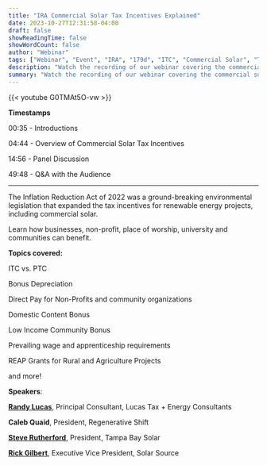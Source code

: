 ```yaml
---
title: "IRA Commercial Solar Tax Incentives Explained"
date: 2023-10-27T12:31:58-04:00
draft: false
showReadingTime: false
showWordCount: false
author: "Webinar"
tags: ["Webinar", "Event", "IRA", "179d", "ITC", "Commercial Solar", "Tax Incentives"]
description: "Watch the recording of our webinar covering the commercial solar tax incentives provided by the IRA."
summary: "Watch the recording of our webinar covering the commercial solar tax incentives provided by the IRA."
---
```



{{< youtube G0TMAt5O-vw >}}
>
>
>
**Timestamps**

00:35 - Introductions

04:44 - Overview of Commercial Solar Tax Incentives

14:56 - Panel Discussion

49:48 - Q&A with the Audience

---

The Inflation Reduction Act of 2022 was a ground-breaking environmental legislation that expanded the tax incentives for renewable energy projects, including commercial solar.

Learn how businesses, non-profit, place of worship, university and communities can benefit.

**Topics covered:**

ITC vs. PTC

Bonus Depreciation

Direct Pay for Non-Profits and community organizations

Domestic Content Bonus

Low Income Community Bonus

Prevailing wage and apprenticeship requirements

REAP Grants for Rural and Agriculture Projects

and more!



**Speakers**:

**[Randy Lucas](https://www.lucastaxandenergy.com/about/)**, Principal Consultant, Lucas Tax + Energy Consultants

**Caleb Quaid**, President, Regenerative Shift

**[Steve Rutherford](https://tampabaysolar.com/about-2/steve-rutherford/)**, President, Tampa Bay Solar

**[Rick Gilbert](https://www.solarsource.com/blog/author/rick-gilbert)**, Executive Vice President, Solar Source


